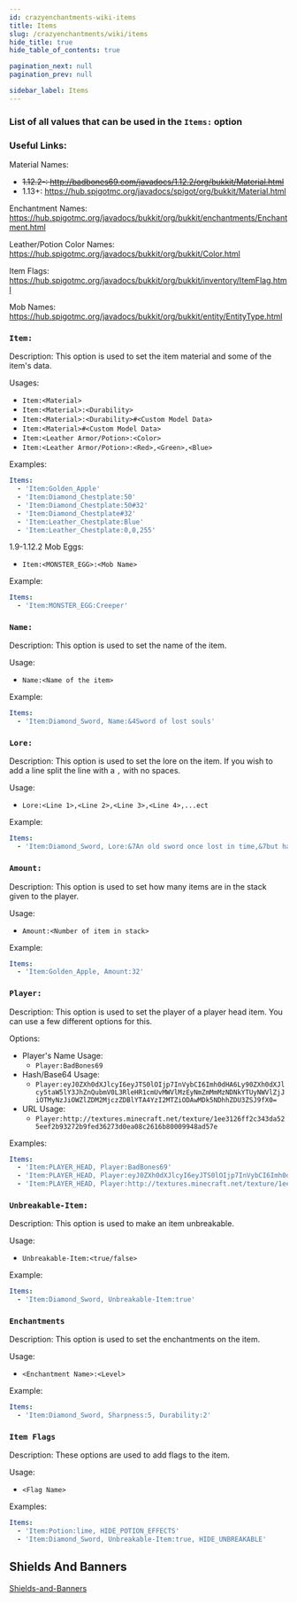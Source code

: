 ```yaml
---
id: crazyenchantments-wiki-items
title: Items
slug: /crazyenchantments/wiki/items
hide_title: true
hide_table_of_contents: true

pagination_next: null
pagination_prev: null

sidebar_label: Items
---
```

### List of all values that can be used in the `Items:` option

### Useful Links:
Material Names:
- ~~1.12.2-: http://badbones69.com/javadocs/1.12.2/org/bukkit/Material.html~~
- 1.13+: https://hub.spigotmc.org/javadocs/spigot/org/bukkit/Material.html

Enchantment Names: https://hub.spigotmc.org/javadocs/bukkit/org/bukkit/enchantments/Enchantment.html

Leather/Potion Color Names: https://hub.spigotmc.org/javadocs/bukkit/org/bukkit/Color.html

Item Flags: https://hub.spigotmc.org/javadocs/bukkit/org/bukkit/inventory/ItemFlag.html

Mob Names: https://hub.spigotmc.org/javadocs/bukkit/org/bukkit/entity/EntityType.html

### `Item:`
Description:
This option is used to set the item material and some of the item's data.

Usages:
- `Item:<Material>`
- `Item:<Material>:<Durability>`
- `Item:<Material>:<Durability>#<Custom Model Data>`
- `Item:<Material>#<Custom Model Data>`
- `Item:<Leather Armor/Potion>:<Color>`
- `Item:<Leather Armor/Potion>:<Red>,<Green>,<Blue>`

Examples:
```yaml
Items:
  - 'Item:Golden_Apple'
  - 'Item:Diamond_Chestplate:50'
  - 'Item:Diamond_Chestplate:50#32'
  - 'Item:Diamond_Chestplate#32'
  - 'Item:Leather_Chestplate:Blue'
  - 'Item:Leather_Chestplate:0,0,255'
```

1.9-1.12.2 Mob Eggs:
- `Item:<MONSTER_EGG>:<Mob Name>`

Example:
```yaml
Items:
  - 'Item:MONSTER_EGG:Creeper'
```


### `Name:`
Description:
This option is used to set the name of the item.

Usage:
- `Name:<Name of the item>`

Example:
```yaml
Items:
  - 'Item:Diamond_Sword, Name:&4Sword of lost souls'
```

### `Lore:`
Description:
This option is used to set the lore on the item. If you wish to add a line split the line with a `,` with no spaces.

Usage:
- `Lore:<Line 1>,<Line 2>,<Line 3>,<Line 4>,...ect`

Example:
```yaml
Items:
  - 'Item:Diamond_Sword, Lore:&7An old sword once lost in time,&7but has now been found and,&7is eager for battle.'
```

### `Amount:`
Description:
This option is used to set how many items are in the stack given to the player.

Usage:
- `Amount:<Number of item in stack>`

Example:
```yaml
Items:
  - 'Item:Golden_Apple, Amount:32'
```

### `Player:`
Description:
This option is used to set the player of a player head item. You can use a few different options for this.

Options:
- Player's Name Usage:
    - `Player:BadBones69`
- Hash/Base64 Usage:
    - `Player:eyJ0ZXh0dXJlcyI6eyJTS0lOIjp7InVybCI6Imh0dHA6Ly90ZXh0dXJlcy5taW5lY3JhZnQubmV0L3RleHR1cmUvMWVlMzEyNmZmMmMzNDNkYTUyNWVlZjJiOTMyNzJiOWZlZDM2MjczZDBlYTA4YzI2MTZiODAwMDk5NDhhZDU3ZSJ9fX0=`
- URL Usage:
    - `Player:http://textures.minecraft.net/texture/1ee3126ff2c343da525eef2b93272b9fed36273d0ea08c2616b80009948ad57e`

Examples:
```yaml
Items:
  - 'Item:PLAYER_HEAD, Player:BadBones69'
  - 'Item:PLAYER_HEAD, Player:eyJ0ZXh0dXJlcyI6eyJTS0lOIjp7InVybCI6Imh0dHA6Ly90ZXh0dXJlcy5taW5lY3JhZnQubmV0L3RleHR1cmUvMWVlMzEyNmZmMmMzNDNkYTUyNWVlZjJiOTMyNzJiOWZlZDM2MjczZDBlYTA4YzI2MTZiODAwMDk5NDhhZDU3ZSJ9fX0='
  - 'Item:PLAYER_HEAD, Player:http://textures.minecraft.net/texture/1ee3126ff2c343da525eef2b93272b9fed36273d0ea08c2616b80009948ad57e'
```

### `Unbreakable-Item:`
Description:
This option is used to make an item unbreakable.

Usage:
- `Unbreakable-Item:<true/false>`

Example:
```yaml
Items:
  - 'Item:Diamond_Sword, Unbreakable-Item:true'
```

### `Enchantments`
Description:
This option is used to set the enchantments on the item.

Usage:
- `<Enchantment Name>:<Level>`

Example:
```yaml
Items:
  - 'Item:Diamond_Sword, Sharpness:5, Durability:2'
```

### `Item Flags`
Description:
These options are used to add flags to the item.

Usage:
- `<Flag Name>`

Examples:
```yaml
Items:
  - 'Item:Potion:lime, HIDE_POTION_EFFECTS'
  - 'Item:Diamond_Sword, Unbreakable-Item:true, HIDE_UNBREAKABLE'
```

## Shields And Banners
[Shields-and-Banners](plugins\crazyenchantments\wiki\shieldAndBanners.md)